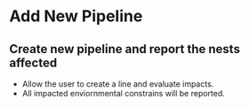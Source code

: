 # Add New Pipeline
## Create new pipeline and report the nests affected

* Allow the user to create a line and evaluate impacts.
* All impacted enviornmental constrains will be reported.
